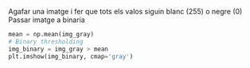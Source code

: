Agafar una imatge i fer que tots els valos siguin blanc (255) o negre (0)
Passar imatge a binaria
``` python
mean = np.mean(img_gray)
# Binary thresholding
img_binary = img_gray > mean
plt.imshow(img_binary, cmap='gray')

```


